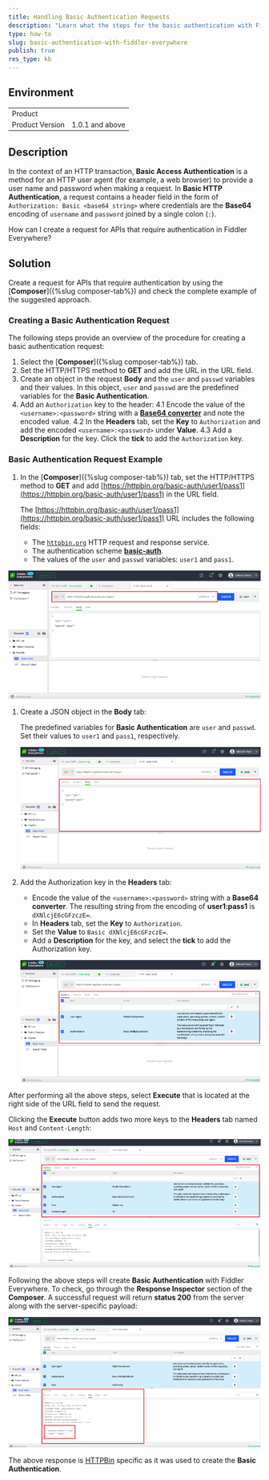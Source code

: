 ```yaml
---
title: Handling Basic Authentication Requests
description: "Learn what the steps for the basic authentication with Fiddler Everywhere are."
type: how-to
slug: basic-authentication-with-fiddler-everywhere
publish: true
res_type: kb
---
```



## Environment

|   |   |
|---|---|
| Product   |
| Product Version | 1.0.1 and above  |

## Description

In the context of an HTTP transaction, **Basic Access Authentication** is a method for an HTTP user agent (for example, a web browser) to provide a user name and password when making a request. In **Basic HTTP Authentication**, a request contains a header field in the form of `Authorization: Basic <base64 string>` where credentials are the **Base64** encoding of `username` and `password` joined by a single colon (`:`).

How can I create a request for APIs that require authentication in Fiddler Everywhere?

## Solution

Create a request for APIs that require authentication by using the [**Composer**]({%slug composer-tab%}) and check the complete example of the suggested approach.

### Creating a Basic Authentication Request

The following steps provide an overview of the procedure for creating a basic authentication request:

1. Select the [**Composer**]({%slug composer-tab%}) tab.
1. Set the HTTP/HTTPS method to **GET** and add the URL in the URL field.
1. Create an object in the request **Body** and the `user` and `passwd` variables and their values. In this object, `user` and `passwd` are the predefined variables for the **Basic Authentication**.
1. Add an `Authorization` key to the header:
    4.1 Encode the value of the `<username>:<password>` string with a [**Base64 converter**](https://www.base64decode.org/) and note the encoded value.
    4.2 In the **Headers** tab, set the **Key** to `Authorization` and add the encoded `<username>:<password>` under **Value**.
    4.3 Add a **Description** for the key. Click the **tick** to add the `Authorization` key.

### Basic Authentication Request Example

1. In the [**Composer**]({%slug composer-tab%}) tab, set the HTTP/HTTPS method to **GET** and add [https://httpbin.org/basic-auth/user1/pass1](https://httpbin.org/basic-auth/user1/pass1) in the URL field.

   The [https://httpbin.org/basic-auth/user1/pass1](https://httpbin.org/basic-auth/user1/pass1) URL includes the following fields:

      * The [`httpbin.org`](https://httpbin.org/) HTTP request and response service.
      * The authentication scheme [**basic-auth**](https://tools.ietf.org/html/rfc7617).
      * The values of the `user` and `passwd` variables: `user1` and `pass1`.

  ![Composer URL Field](../images/kb/url-field-of-composer-with-http-method.png)

1. Create a JSON object in the **Body** tab:

   The predefined variables for **Basic Authentication** are `user` and `passwd`. Set their values to `user1` and `pass1`, respectively.

   ![JSON Body](../images/kb/body-of-composer-with-username-password.png)

1. Add the Authorization key in the **Headers** tab:
   * Encode the value of the `<username>:<password>` string with a **Base64 converter**. The resulting string from the encoding of **user1:pass1** is `dXNlcjE6cGFzczE=`.
   * In **Headers** tab, set the **Key** to `Authorization`.
   * Set the **Value** to `Basic dXNlcjE6cGFzczE=`.
   * Add a **Description** for the key, and select the **tick** to add the Authorization key.

   ![Authorization Key](../images/kb/authorization-key-added-to-the-headers-tab.png)

After performing all the above steps, select **Execute** that is located at the right side of the URL field to send the request.

Clicking the **Execute** button adds two more keys to the **Headers** tab named `Host` and `Content-Length`:

![Added Keys to the Headers Tab](../images/kb/added-keys-to-the-headers-tab.png)

Following the above steps will create **Basic Authentication** with Fiddler Everywhere. To check, go through the **Response Inspector** section of the **Composer**. A successful request will return **status 200** from the server along with the server-specific payload:

![Response Inspector](../images/kb/authentication-to-true-in-response-inspector.png)

The above response is [HTTPBin](https://httpbin.org) specific as it was used to create the **Basic Authentication**.

